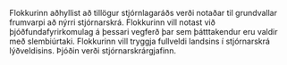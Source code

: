 Flokkurinn aðhyllist að tillögur stjórnlagaráðs verði notaðar til grundvallar frumvarpi að nýrri stjórnarskrá. Flokkurinn vill notast við þjóðfundafyrirkomulag á þessari vegferð þar sem þátttakendur eru valdir með slembiúrtaki. Flokkurinn vill tryggja fullveldi landsins í stjórnarskrá lýðveldisins. Þjóðin verði stjórnarskrárgjafinn.
